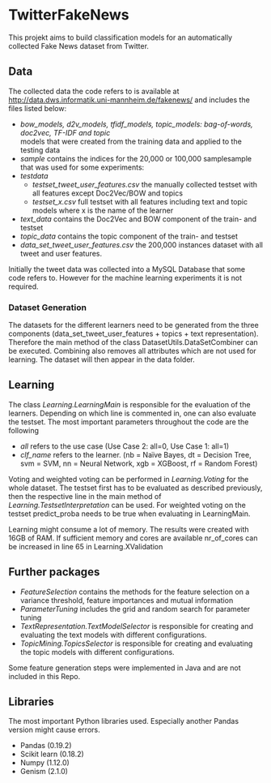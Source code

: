# TwitterFakeNews
This projekt aims to build classification models for an automatically collected Fake News dataset from Twitter.

## Data

The collected data the code refers to is available at http://data.dws.informatik.uni-mannheim.de/fakenews/ and includes the files listed below:
* *bow_models, d2v_models, tfidf_models, topic_models: bag-of-words, doc2vec, TF-IDF and topic* 
</br>models that were created from the training data and applied to the testing data
* *sample* contains the indices for the 20,000 or 100,000 samplesample that was used for some experiments: 
* *testdata*
  * *testset_tweet_user_features.csv* the manually collected testset with all features except Doc2Vec/BOW and topics
  * *testset_x.csv* full testset with all features including text and topic models where x is the name of the learner
* *text_data* contains the Doc2Vec and BOW component of the train- and testset
* *topic_data* contains the topic component of the train- and testset
* *data_set_tweet_user_features.csv* the 200,000 instances dataset with all tweet and user features. 

Initially the tweet data was collected into a MySQL Database that some code refers to. However for the machine learning experiments it is not required.

### Dataset Generation
The datasets for the different learners need to be generated from the three components (data_set_tweet_user_features + topics + text representation). Therefore the main method of the class DatasetUtils.DataSetCombiner can be executed. Combining also removes all attributes which are not used for learning. The dataset will then appear in the data folder.

## Learning
The class *Learning.LearningMain* is responsible for the evaluation of the learners. Depending on which line is commented in, one can also evaluate the testset. The most important parameters throughout the code are the following
* *all* refers to the use case (Use Case 2: all=0, Use Case 1: all=1)
* *clf_name* refers to the learner. (nb = Naïve Bayes, dt = Decision Tree, svm = SVM, nn = Neural Network, xgb = XGBoost, rf = Random Forest)


Voting and weighted voting can be performed in *Learning.Voting* for the whole dataset. The testset first has to be evaluated as described previously, then the respective line in the main method of *Learning.TestsetInterpretation* can be used. For weighted voting on the testset predict_proba needs to be true when evaluating in LearningMain.

Learning might consume a lot of memory. The results were created with 16GB of RAM. If sufficient memory and cores are available nr_of_cores can be increased in line 65 in Learning.XValidation

## Further packages
* *FeatureSelection* contains the methods for the feature selection on a variance threshold, feature importances and mutual information
* *ParameterTuning* includes the grid and random search for parameter tuning 
* *TextRepresentation.TextModelSelector* is responsible for creating and evaluating the text models with different configurations. 
* *TopicMining.TopicsSelector* is responsible for creating and evaluating the topic models with different configurations. 

Some feature generation steps were implemented in Java and are not included in this Repo.

## Libraries
The most important Python libraries used. Especially another Pandas version might cause errors.
- Pandas (0.19.2)
- Scikit learn (0.18.2)
- Numpy (1.12.0)
- Genism (2.1.0)

